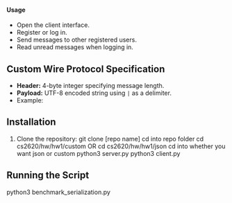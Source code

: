 
#### **Usage**

- Open the client interface.
- Register or log in.
- Send messages to other registered users.
- Read unread messages when logging in.

## Custom Wire Protocol Specification
- **Header:** 4-byte integer specifying message length.
- **Payload:** UTF-8 encoded string using `|` as a delimiter.
- Example:

## Installation
1. Clone the repository:
   git clone [repo name]
   cd into repo folder
   cd cs2620/hw/hw1/custom OR cd cs2620/hw/hw1/json
   cd into whether you want json or custom
   python3 server.py
   python3 client.py


## Running the Script

python3 benchmark_serialization.py

